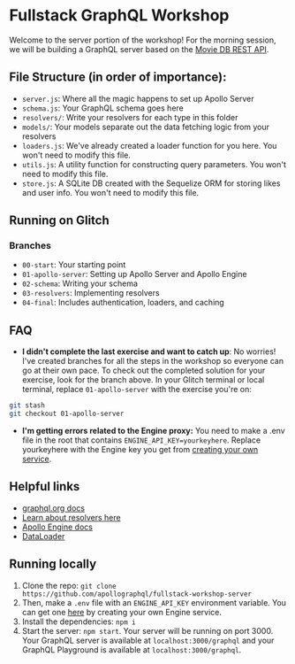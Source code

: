# Fullstack GraphQL Workshop

Welcome to the server portion of the workshop! For the morning session, we will be building a GraphQL server based on the [Movie DB REST API](https://developers.themoviedb.org/3/getting-started/introduction).

## File Structure (in order of importance):
- `server.js`: Where all the magic happens to set up Apollo Server
- `schema.js`: Your GraphQL schema goes here
- `resolvers/`: Write your resolvers for each type in this folder
- `models/`: Your models separate out the data fetching logic from your resolvers
- `loaders.js`: We've already created a loader function for you here. You won't need to modify this file.
- `utils.js`: A utility function for constructing query parameters. You won't need to modify this file.
- `store.js`: A SQLite DB created with the Sequelize ORM for storing likes and user info. You won't need to modify this file.

## Running on Glitch

### Branches
- `00-start`: Your starting point
- `01-apollo-server`: Setting up Apollo Server and Apollo Engine
- `02-schema`: Writing your schema
- `03-resolvers`: Implementing resolvers
- `04-final`: Includes authentication, loaders, and caching

## FAQ
- **I didn't complete the last exercise and want to catch up**: No worries! I've created branches for all the steps in the workshop so everyone can go at their own pace. To check out the completed solution for your exercise, look for the branch above. In your Glitch terminal or local terminal, replace `01-apollo-server` with the exercise you're on:

```bash
git stash
git checkout 01-apollo-server
```

- **I'm getting errors related to the Engine proxy:** You need to make a .env file in the root that contains `ENGINE_API_KEY=yourkeyhere`. Replace yourkeyhere with the Engine key you get from [creating your own service](https://engine.apollographql.com/).

## Helpful links
- [graphql.org docs](http://graphql.org/learn/schema/)
- [Learn about resolvers here](https://www.apollographql.com/docs/graphql-tools/resolvers.html)
- [Apollo Engine docs](https://www.apollographql.com/docs/engine/)
- [DataLoader](https://www.apollographql.com/docs/graphql-tools/connectors.html#dataloader)

## Running locally

1. Clone the repo: `git clone https://github.com/apollographql/fullstack-workshop-server`
2. Then, make a `.env` file with an `ENGINE_API_KEY` environment variable. You can get one [here](https://engine.apollographql.com/) by creating your own Engine service.
3. Install the dependencies: `npm i`
4. Start the server: `npm start`. Your server will be running on port 3000. Your GraphQL server is available at `localhost:3000/graphql` and your GraphQL Playground is available at `localhost:3000/graphql`.